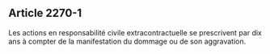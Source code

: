 Article 2270-1
----
Les actions en responsabilité civile extracontractuelle se prescrivent par dix
ans à compter de la manifestation du dommage ou de son aggravation.
